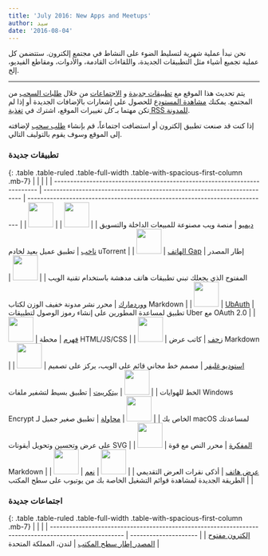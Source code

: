 ```yaml
---
title: 'July 2016: New Apps and Meetups'
author: سيد
date: '2016-08-04'
---
```


نحن نبدأ عملية شهرية لتسليط الضوء على النشاط في مجتمع إلكترون. ستتضمن كل عملية تجميع أشياء مثل التطبيقات الجديدة، واللقاءات القادمة، والأدوات، ومقاطع الفيديو، إلخ.

---

يتم تحديث هذا الموقع مع [تطبيقات جديدة](https://electronjs.org/apps) و [الاجتماعات](https://electronjs.org/community) من خلال [طلبات السحب](https://github.com/electron/electronjs.org/pulls) من المجتمع. يمكنك [مشاهدة المستودع](https://github.com/electron/electronjs.org) للحصول على إشعارات بالإضافات الجديدة أو إذا لم تكن مهتما بـ _كل_ تغييرات الموقع، اشترك في [تغذية RSS للمدونة](https://electronjs.org/feed.xml).

إذا كنت قد صنعت تطبيق إلكترون أو استضافت اجتماعاً، قم بإنشاء [طلب سحب](https://github.com/electron/electronjs.org) لإضافته إلى الموقع وسوف يقوم بالتوليف التالي.

### تطبيقات جديدة

{: .table .table-ruled .table-full-width .table-with-spacious-first-column .mb-7}
|                                                                           |                                                                         |                                                                             |
| ------------------------------------------------------------------------- | ----------------------------------------------------------------------- | --------------------------------------------------------------------------- |
| <img src="/images/apps/demio.png" width="50" />          | [ديميو](https://demio.com)                                              | منصة ويب مصنوعة للمبيعات الداخلة والتسويق                                   |
| <img src="/images/apps/electorrent.png" width="50" />    | [ناخب](https://github.com/Tympanix/Electorrent)                         | تطبيق عميل بعيد لخادم uTorrent                                              |
| <img src="/images/apps/phonegap.png" width="50" />       | [الهاتف Gap](http://phonegap.com/products/#desktop-app-section)         | إطار المصدر المفتوح الذي يجعلك تبني تطبيقات هاتف مدهشة باستخدام تقنية الويب |
| <img src="/images/apps/wordmark.png" width="50" />       | [ووردمارك](http://wordmarkapp.com)                                      | محرر نشر مدونة خفيف الوزن لكتاب Markdown                                    |
| <img src="/images/apps/ubauth.png" width="50" />         | [UbAuth](http://ubauth.enytc.com)                                       | تطبيق لمساعدة المطورين على إنشاء رموز الوصول لتطبيقات Uber مع OAuth 2.0     |
| <img src="/images/apps/hyperterm.png" width="50" />      | [فهرم](https://hyperterm.org)                                           | محطة HTML/JS/CSS                                                            |
| <img src="/images/apps/marp.png" width="50" />           | [زحف](https://yhatt.github.io/marp)                                     | كاتب عرض Markdown                                                           |
| <img src="/images/apps/glyphrstudio.png" width="50" />   | [استوديو غليفر](https://github.com/glyphr-studio/Glyphr-Studio-Desktop) | مصمم خط مجاني قائم على الويب، يركز على تصميم الخط للهوايات                  |
| <img src="/images/apps/bitcrypt.png" width="50" />       | [بيتكريبت](https://github.com/Nazgul07/BitCrypt)                        | تطبيق بسيط لتشفير ملفات Windows Encrypt الخاص بك                            |
| <img src="/images/apps/trym.png" width="50" />           | [محاولة](http://kontentapps.com/trym)                                   | تطبيق صغير جميل لـ macOS لمساعدتك على عرض وتحسين وتحويل أيقونات SVG         |
| <img src="/images/apps/booker.png" width="50" />         | [المفكرة](http://apps.meamka.me/booker)                                 | محرر النص مع قوة Markdown                                                   |
| <img src="/images/apps/phonepresenter.png" width="50" /> | [عرض هاتف](https://phonepresenter.com)                                  | أذكى نقرات العرض التقديمي                                                   |
| <img src="/images/apps/yout-player.png" width="50" />    | [نعم](https://youtplayer.github.io)                                     | الطريقة الجديدة لمشاهدة قوائم التشغيل الخاصة بك من يوتيوب على سطح المكتب    |

### اجتماعات جديدة

{: .table .table-ruled .table-full-width .table-with-spacious-first-column .mb-7}
|                                                                                                       |                       |
| ----------------------------------------------------------------------------------------------------- | --------------------- |
| [إلكترون مفتوح المصدر إطار سطح المكتب](http://www.meetup.com/Electron-Open-Source-Desktop-Framework/) | لندن، المملكة المتحدة |

